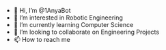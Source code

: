 - 👋 Hi, I’m @1AnyaBot
- 👀 I’m interested in Robotic Engineering
- 🌱 I’m currently learning Computer Science
- 💞️ I’m looking to collaborate on Engineering Projects
- 📫 How to reach me

<!---
1AnyaBot/1AnyaBot is a ✨ special ✨ repository because its `README.md` (this file) appears on your GitHub profile.
You can click the Preview link to take a look at your changes.
--->
